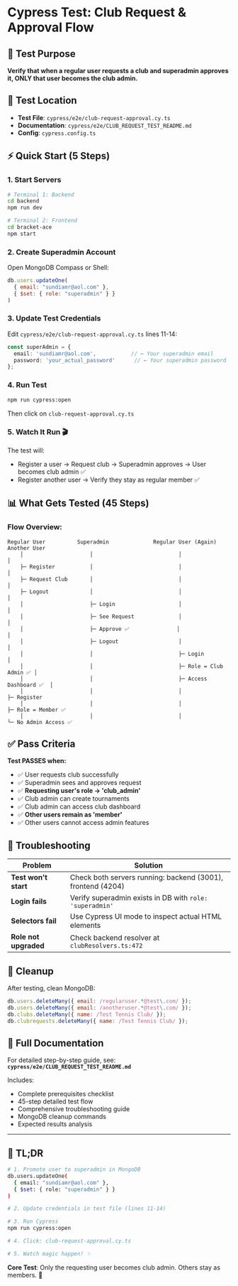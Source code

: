 # Cypress Test: Club Request & Approval Flow

## 🎯 Test Purpose

**Verify that when a regular user requests a club and superadmin approves it, ONLY that user becomes the club admin.**

## 📍 Test Location

- **Test File**: `cypress/e2e/club-request-approval.cy.ts`
- **Documentation**: `cypress/e2e/CLUB_REQUEST_TEST_README.md`
- **Config**: `cypress.config.ts`

## ⚡ Quick Start (5 Steps)

### 1. **Start Servers**
```bash
# Terminal 1: Backend
cd backend
npm run dev

# Terminal 2: Frontend
cd bracket-ace
npm start
```

### 2. **Create Superadmin Account**
Open MongoDB Compass or Shell:
```javascript
db.users.updateOne(
  { email: "sundiamr@aol.com" },
  { $set: { role: "superadmin" } }
)
```

### 3. **Update Test Credentials**
Edit `cypress/e2e/club-request-approval.cy.ts` lines 11-14:
```typescript
const superAdmin = {
  email: 'sundiamr@aol.com',           // ← Your superadmin email
  password: 'your_actual_password'      // ← Your superadmin password
};
```

### 4. **Run Test**
```bash
npm run cypress:open
```
Then click on `club-request-approval.cy.ts`

### 5. **Watch It Run** 🎬
The test will:
- Register a user → Request club → Superadmin approves → User becomes club admin ✅
- Register another user → Verify they stay as regular member ✅

## 📊 What Gets Tested (45 Steps)

### Flow Overview:
```
Regular User          Superadmin              Regular User (Again)      Another User
    │                     │                           │                      │
    ├─ Register           │                           │                      │
    ├─ Request Club       │                           │                      │
    ├─ Logout             │                           │                      │
    │                     ├─ Login                    │                      │
    │                     ├─ See Request              │                      │
    │                     ├─ Approve ✅               │                      │
    │                     ├─ Logout                   │                      │
    │                     │                           ├─ Login               │
    │                     │                           ├─ Role = Club Admin ✅ │
    │                     │                           ├─ Access Dashboard ✅  │
    │                     │                           │                      ├─ Register
    │                     │                           │                      ├─ Role = Member ✅
    │                     │                           │                      └─ No Admin Access ✅
```

## ✅ Pass Criteria

**Test PASSES when:**
- ✅ User requests club successfully
- ✅ Superadmin sees and approves request
- ✅ **Requesting user's role → 'club_admin'**
- ✅ Club admin can create tournaments
- ✅ Club admin can access club dashboard
- ✅ **Other users remain as 'member'**
- ✅ Other users cannot access admin features

## 🔧 Troubleshooting

| Problem | Solution |
|---------|----------|
| **Test won't start** | Check both servers running: backend (3001), frontend (4204) |
| **Login fails** | Verify superadmin exists in DB with `role: 'superadmin'` |
| **Selectors fail** | Use Cypress UI mode to inspect actual HTML elements |
| **Role not upgraded** | Check backend resolver at `clubResolvers.ts:472` |

## 🧹 Cleanup

After testing, clean MongoDB:
```javascript
db.users.deleteMany({ email: /regularuser.*@test\.com/ });
db.users.deleteMany({ email: /anotheruser.*@test\.com/ });
db.clubs.deleteMany({ name: /Test Tennis Club/ });
db.clubrequests.deleteMany({ name: /Test Tennis Club/ });
```

## 📖 Full Documentation

For detailed step-by-step guide, see: **`cypress/e2e/CLUB_REQUEST_TEST_README.md`**

Includes:
- Complete prerequisites checklist
- 45-step detailed test flow
- Comprehensive troubleshooting guide
- MongoDB cleanup commands
- Expected results analysis

---

## 🚀 TL;DR

```bash
# 1. Promote user to superadmin in MongoDB
db.users.updateOne(
  { email: "sundiamr@aol.com" },
  { $set: { role: "superadmin" } }
)

# 2. Update credentials in test file (lines 11-14)

# 3. Run Cypress
npm run cypress:open

# 4. Click: club-request-approval.cy.ts

# 5. Watch magic happen! ✨
```

**Core Test**: Only the requesting user becomes club admin. Others stay as members. 🎾
